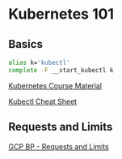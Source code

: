 # Kubernetes 101

## Basics

```sh
alias k='kubectl'
complete -F __start_kubectl k
```

[Kubernetes Course Material](https://github.com/wardviaene/kubernetes-course)

[Kubectl Cheat Sheet](https://kubernetes.io/de/docs/reference/kubectl/cheatsheet/)

## Requests and Limits

[GCP BP - Requests and Limits ](https://cloud.google.com/blog/products/gcp/kubernetes-best-practices-resource-requests-and-limits)
